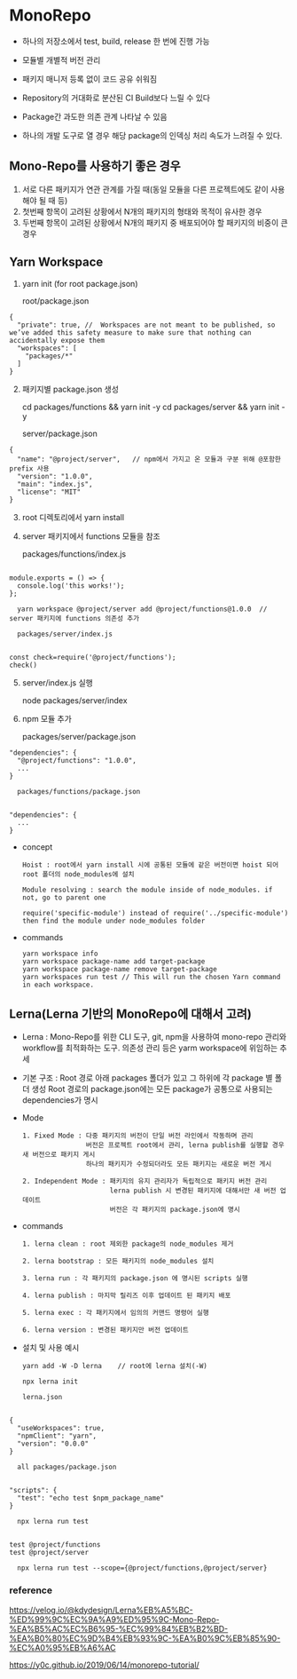
# MonoRepo

- 하나의 저장소에서 test, build, release 한 번에 진행 가능
- 모듈별 개별적 버전 관리
- 패키지 매니저 등록 없이 코드 공유 쉬워짐

- Repository의 거대화로 분산된 CI Build보다 느릴 수 있다
- Package간 과도한 의존 관계 나타날 수 있음
- 하나의 개발 도구로 열 경우 해당 package의 인덱싱 처리 속도가 느려질 수 있다.


## Mono-Repo를 사용하기 좋은 경우

1. 서로 다른 패키지가 연관 관계를 가질 때(동일 모듈을 다른 프로젝트에도 같이 사용해야 될 때 등)
2. 첫번째 항목이 고려된 상황에서 N개의 패키지의 형태와 목적이 유사한 경우
3. 두번째 항목이 고려된 상황에서 N개의 패키지 중 배포되어야 할 패키지의 비중이 큰 경우


## Yarn Workspace

1. yarn init  (for root package.json)

      root/package.json
``` 
{
  "private": true, //  Workspaces are not meant to be published, so we’ve added this safety measure to make sure that nothing can accidentally expose them
  "workspaces": [
    "packages/*"
  ]	
}
```

2. 패키지별 package.json 생성

      cd packages/functions && yarn init -y
      cd packages/server && yarn init -y

      server/package.json
``` 
{
  "name": "@project/server",   // npm에서 가지고 온 모듈과 구분 위해 @포함한 prefix 사용 
  "version": "1.0.0",
  "main": "index.js",
  "license": "MIT"
}
```

3. root 디렉토리에서 yarn install

4. server 패키지에서 functions 모듈을 참조

      packages/functions/index.js
``` 

module.exports = () => {
  console.log('this works!');
};

```

      yarn workspace @project/server add @project/functions@1.0.0  // server 패키지에 functions 의존성 추가

      packages/server/index.js         
``` 

const check=require('@project/functions');
check()

```

5. server/index.js 실행

      node packages/server/index

6. npm 모듈 추가

      packages/server/package.json
``` 
"dependencies": {
  "@project/functions": "1.0.0",
  ...
}
```
      packages/functions/package.json
``` 

"dependencies": {
  ...
}

```

- concept

      Hoist : root에서 yarn install 시에 공통된 모듈에 같은 버전이면 hoist 되어 root 폴더의 node_modules에 설치

      Module resolving : search the module inside of node_modules. if not, go to parent one

      require('specific-module') instead of require('../specific-module') then find the module under node_modules folder

- commands

      yarn workspace info
      yarn workspace package-name add target-package
      yarn workspace package-name remove target-package
      yarn workspaces run test // This will run the chosen Yarn command in each workspace.


## Lerna(Lerna 기반의 MonoRepo에 대해서 고려)

- Lerna : Mono-Repo를 위한 CLI 도구, git, npm을 사용하여 mono-repo 관리와 workflow를 최적화하는 도구. 의존성 관리 등은 yarm workspace에 위임하는 추세

- 기본 구조 : Root 경로 아래 packages 폴더가 있고 그 하위에 각 package 별 폴더 생성 
            Root 경로의 package.json에는 모든 package가 공통으로 사용되는 dependencies가 명시

- Mode

      1. Fixed Mode : 다중 패키지의 버전이 단일 버전 라인에서 작동하며 관리
                      버전은 프로젝트 root에서 관리, lerna publish를 실행할 경우 새 버전으로 패키지 게시
                      하나의 패키지가 수정되더라도 모든 패키지는 새로운 버전 게시

      2. Independent Mode : 패키지의 유지 관리자가 독립적으로 패키지 버전 관리
                            lerna publish 시 변경된 패키지에 대해서만 새 버전 업데이트
                            버전은 각 패키지의 package.json에 명시

- commands

      1. lerna clean : root 제외한 package의 node_modules 제거

      2. lerna bootstrap : 모든 패키지의 node_modules 설치

      3. lerna run : 각 패키지의 package.json 에 명시된 scripts 실행

      4. lerna publish : 마지막 릴리즈 이후 업데이트 된 패키지 배포

      5. lerna exec : 각 패키지에서 임의의 커맨드 명령어 실행

      6. lerna version : 변경된 패키지만 버전 업데이트

- 설치 및 사용 예시

      yarn add -W -D lerna    // root에 lerna 설치(-W)

      npx lerna init

      lerna.json
``` 

{
  "useWorkspaces": true,
  "npmClient": "yarn",
  "version": "0.0.0"
}

```

      all packages/package.json
``` 

"scripts": {
  "test": "echo test $npm_package_name"
}

```

      npx lerna run test
```

test @project/functions
test @project/server
```

      npx lerna run test --scope={@project/functions,@project/server}

### reference  
https://velog.io/@kdydesign/Lerna%EB%A5%BC-%ED%99%9C%EC%9A%A9%ED%95%9C-Mono-Repo-%EA%B5%AC%EC%B6%95-%EC%99%84%EB%B2%BD-%EA%B0%80%EC%9D%B4%EB%93%9C-%EA%B0%9C%EB%85%90-%EC%A0%95%EB%A6%AC

https://y0c.github.io/2019/06/14/monorepo-tutorial/